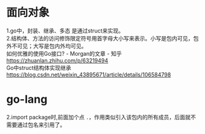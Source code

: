 # 面向对象
1.go中，封装、继承、多态 是通过struct来实现。  
2.结构体、方法的访问修饰限定符号用首字母大小写来表示。小写是包内可见，包外不可见；大写是包内外均可见。  
如何优雅的使用Go接口? - Morgan的文章 - 知乎
https://zhuanlan.zhihu.com/p/63219494  
Go中struct结构体实现继承 https://blog.csdn.net/weixin_43895671/article/details/106584798
# go-lang
2.import package时,前面加个点 `.`，作用类似引入该包内的所有成员，后面就不需要通过包名来引用了。